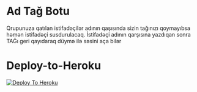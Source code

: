 # Ad Tağ Botu
Qrupunuza qatılan istifadəçilər adının qaşısında sizin tağınızı qoymayıbsa həmən istifadəçi susdurulacaq.
İstifadəçi adının qarşısına yazdıqan sonra TAĞı geri qayıdaraq düymə ilə səsini aça bilər

# Deploy-to-Heroku 
[![Deploy To Heroku](https://www.herokucdn.com/deploy/button.svg)](https://heroku.com/deploy?template=https://github.com/Texnocom/Nametag)
